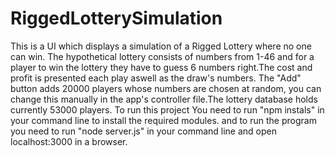 # RiggedLotterySimulation
This is a UI which displays a simulation of a Rigged Lottery where no one can win.
The hypothetical lottery consists of numbers from 1-46 and for a player to win the lottery they have to guess 6 numbers right.The cost and profit is presented each play aswell as the draw's numbers.
The "Add" button adds 20000 players whose numbers are chosen at random, you can change this manually in the app's controller file.The lottery database holds currently 53000 players.
To run this project You need to run "npm instals" in your command line to install the required modules.
and to run the program you need to run "node server.js" in your command line and open localhost:3000 in a browser.
